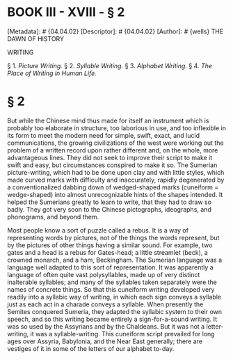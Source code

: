 # BOOK III - XVIII - § 2
[Metadata]: # {04.04.02}
[Descriptor]: # {04.04.02}
[Author]: # {wells}
THE DAWN OF HISTORY

WRITING

§ 1. _Picture Writing._ § 2. _Syllable Writing._ § 3. _Alphabet
Writing._ § 4. _The Place of Writing in Human Life._

# § 2
But while the Chinese mind thus made for itself an instrument which is probably
too elaborate in structure, too laborious in use, and too inflexible in its
form to meet the modern need for simple, swift, exact, and lucid
communications, the growing civilizations of the west were working out the
problem of a written record upon rather different and, on the whole, more
advantageous lines. They did not seek to improve their script to make it swift
and easy, but circumstances conspired to make it so. The Sumerian
picture-writing, which had to be done upon clay and with little styles, which
made curved marks with difficulty and inaccurately, rapidly degenerated by a
conventionalized dabbing down of wedged-shaped marks (cuneiform = wedge-shaped)
into almost unrecognizable hints of the shapes intended. It helped the
Sumerians greatly to learn to write, that they had to draw so badly. They got
very soon to the Chinese pictographs, ideographs, and phonograms, and beyond
them.

Most people know a sort of puzzle called a rebus. It is a way of representing
words by pictures, not of the things the words represent, but by the pictures
of other things having a similar sound. For example, two gates and a head is a
rebus for Gates-head; a little streamlet (beck), a crowned monarch, and a ham,
Beckingham. The Sumerian language was a language well adapted to this sort of
representation. It was apparently a language of often quite vast polysyllables,
made up of very distinct inalterable syllables; and many of the syllables taken
separately were the names of concrete things. So that this cuneiform writing
developed very readily into a syllabic way of writing, in which each sign
conveys a syllable just as each act in a charade conveys a syllable. When
presently the Semites conquered Sumeria, they adapted the syllabic system to
their own speech, and so this writing became entirely a sign-for-a-sound
writing. It was so used by the Assyrians and by the Chaldeans. But it was not a
letter-writing, it was a syllable-writing. This cuneiform script prevailed for
long ages over Assyria, Babylonia, and the Near East generally; there are
vestiges of it in some of the letters of our alphabet to-day.

